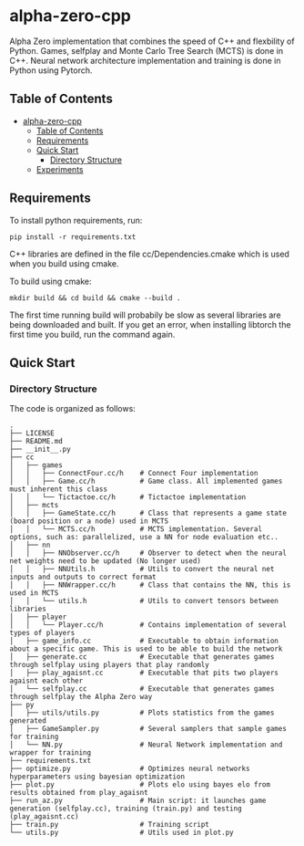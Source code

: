 # alpha-zero-cpp
Alpha Zero implementation that combines the speed of C++ and flexbility of Python. 
Games, selfplay and Monte Carlo Tree Search (MCTS) is done in C++. 
Neural network architecture implementation and training is done in Python using Pytorch.


## Table of Contents

- [alpha-zero-cpp](#alpha-zero-cpp)
  - [Table of Contents](#table-of-contents)
  - [Requirements](#requirements)
  - [Quick Start](#quick-start)
    - [Directory Structure](#directory-structure)
  - [Experiments](#experiments)


## Requirements

To install python requirements, run:

```[bash]
pip install -r requirements.txt
```

C++ libraries are defined in the file cc/Dependencies.cmake which is used when you build using cmake.

To build using cmake:
```[bash]
mkdir build && cd build && cmake --build .
```

The first time running build will probabily be slow as several libraries are being downloaded and built. If you get an error, when installing libtorch the first time you build, run the command again.


## Quick Start


### Directory Structure

The code is organized as follows:

```[txt]
.
├── LICENSE
├── README.md
├── __init__.py
├── cc
│	├── games
│	│	├── ConnectFour.cc/h 	# Connect Four implementation
│	│	├── Game.cc/h 			# Game class. All implemented games must inherent this class
│	│	└── Tictactoe.cc/h  	# Tictactoe implementation
│	├── mcts
│	│	├── GameState.cc/h      # Class that represents a game state (board position or a node) used in MCTS 
│	│	└──	MCTS.cc/h 			# MCTS implementation. Several options, such as: parallelized, use a NN for node evaluation etc..
│	├── nn
│	│	├── NNObserver.cc/h 	# Observer to detect when the neural net weights need to be updated (No longer used)
│	│	├──	NNUtils.h 			# Utils to convert the neural net inputs and outputs to correct format
│	│	├──	NNWrapper.cc/h    	# Class that contains the NN, this is used in MCTS
│	│	└──	utils.h 			# Utils to convert tensors between libraries 
│	├── player
│	│	└── Player.cc/h 		# Contains implementation of several types of players 
│   ├── game_info.cc 			# Executable to obtain information about a specific game. This is used to be able to build the network 
│   ├── generate.cc 			# Executable that generates games through selfplay using players that play randomly
│   ├── play_agaisnt.cc 		# Executable that pits two players agaisnt each other
│   └── selfplay.cc             # Executable that generates games through selfplay the Alpha Zero way
├── py
│   ├── utils/utils.py          # Plots statistics from the games generated    
│   ├── GameSampler.py          # Several samplers that sample games for training    
│   └── NN.py              		# Neural Network implementation and wrapper for training
├── requirements.txt
├── optimize.py         		# Optimizes neural networks hyperparameters using bayesian optimization
├── plot.py         			# Plots elo using bayes elo from results obtained from play_agaisnt
├── run_az.py         			# Main script: it launches game generation (selfplay.cc), training (train.py) and testing (play_agaisnt.cc)
├── train.py         			# Training script
└── utils.py         			# Utils used in plot.py
```
